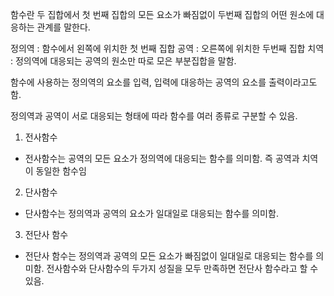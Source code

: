 <p>함수란 두 집합에서 첫 번째 집합의 모든 요소가 빠짐없이 두번째 집합의 어떤 원소에 대응하는 관계를 말한다.</p>
<p>정의역 : 함수에서 왼쪽에 위치한 첫 번째 집합
공역 : 오른쪽에 위치한 두번째 집합
치역 : 정의역에 대응되는 공역의 원소만 따로 모은 부분집합을 말함.</p>
<p>함수에 사용하는 정의역의 요소를 입력, 입력에 대응하는 공역의 요소를 출력이라고도 함.</p>
<p>정의역과 공역이 서로 대응되는 형태에 따라 함수를 여러 종류로 구분할 수 있음.</p>
<ol>
<li>전사함수</li>
</ol>
<ul>
<li>전사함수는  공역의 모든 요소가 정의역에 대응되는 함수를 의미함. 즉 공역과 치역이 동일한 함수임</li>
</ul>
<ol start="2">
<li>단사함수</li>
</ol>
<ul>
<li>단사함수는 정의역과 공역의 요소가 일대일로 대응되는 함수를 의미함.</li>
</ul>
<ol start="3">
<li>전단사 함수</li>
</ol>
<ul>
<li>전단사 함수는 정의역과 공역의 모든 요소가 빠짐없이 일대일로 대응되는 함수를 의미함. 전사함수와 단사함수의 두가지 성질을 모두 만족하면 전단사 함수라고 할 수 있음.</li>
</ul>